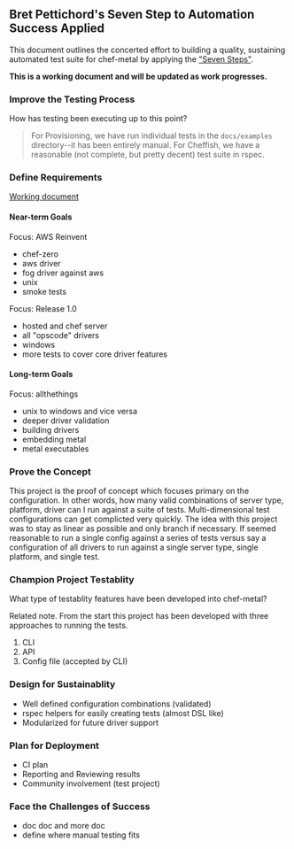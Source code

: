 ## Bret Pettichord's Seven Step to Automation Success Applied
This document outlines the concerted effort to building a quality, sustaining automated test suite for chef-metal by applying the ["Seven Steps"](http://www.testpoint.com.au/attachments/093_Seven%20Steps%20to%20Test%20Automation%20Success.pdf).

**This is a working document and will be updated as work progresses.**

### Improve the Testing Process
How has testing been executing up to this point?

> For Provisioning, we have run individual tests in the `docs/examples` directory--it has been entirely manual.
> For Cheffish, we have a reasonable (not complete, but pretty decent) test suite in rspec.

### Define Requirements
[Working document](docs/braindump.md)
#### Near-term Goals
Focus: AWS Reinvent
* chef-zero
* aws driver
* fog driver against aws
* unix
* smoke tests

Focus: Release 1.0
* hosted and chef server
* all "opscode" drivers
* windows
* more tests to cover core driver features

#### Long-term Goals
Focus: allthethings
* unix to windows and vice versa
* deeper driver validation
* building drivers
* embedding metal
* metal executables

### Prove the Concept
This project is the proof of concept which focuses primary on the configuration.  In other words, how many valid combinations of server type, platform, driver can I run against a suite of tests.  Multi-dimensional test configurations can get complicted very quickly.  The idea with this project was to stay as linear as possible and only branch if necessary.  If seemed reasonable to run a single config against a series of tests versus say a configuration of all drivers to run against a single server type, single platform, and single test.

### Champion Project Testablity
What type of testablity features have been developed into chef-metal?

Related note. From the start this project has been developed with three approaches to running the tests.

1. CLI
1. API
1. Config file (accepted by CLI)

### Design for Sustainablity
* Well defined configuration combinations (validated)
* rspec helpers for easily creating tests (almost DSL like)
* Modularized for future driver support

### Plan for Deployment
* CI plan
* Reporting and Reviewing results
* Community involvement (test project)

### Face the Challenges of Success
* doc doc and more doc
* define where manual testing fits
